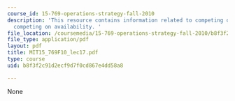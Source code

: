 ```yaml
---
course_id: 15-769-operations-strategy-fall-2010
description: 'This resource contains information related to competing on cost versus
  competing on availability. '
file_location: /coursemedia/15-769-operations-strategy-fall-2010/b8f3f2c91d2ecf9d7f0cd867e4dd58a8_MIT15_769F10_lec17.pdf
file_type: application/pdf
layout: pdf
title: MIT15_769F10_lec17.pdf
type: course
uid: b8f3f2c91d2ecf9d7f0cd867e4dd58a8

---
```

None